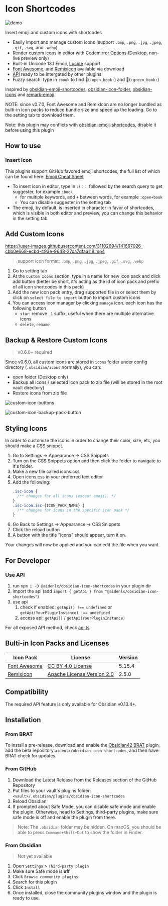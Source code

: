 # Icon Shortcodes

![demo](https://user-images.githubusercontent.com/31102694/141667129-a6bd215d-cd12-4663-bb95-364c3f3c80c9.gif)

Insert emoji and custom icons with shortcodes

- Easily import and manage custom icons (support `.bmp`, `.png`, `.jpg`, `.jpeg`, `.gif`, `.svg`, and `.webp`)
- Render custom icons in editor with [Codemirror Options](https://github.com/nothingislost/obsidian-codemirror-options) (Desktop, non-live preview only)
- Built-in Unicode 13.1 Emoji, [Lucide](https://lucide.dev) support
- [Font Awesome](https://fontawesome.com/), and [Remixicon](https://github.com/Remix-Design/RemixIcon) available via download
- [API](#for-developer) ready to be intergated by other plugins
- Fuzzy search: type in `:book` to find 📖(`:open_book:`) and 📗(`:green_book:`)

Inspired by [obsidian-emoji-shortcodes](https://github.com/phibr0/obsidian-emoji-shortcodes), [obsidian-icon-folder](https://github.com/FlorianWoelki/obsidian-icon-folder), [obsidian-icons](https://github.com/visini/obsidian-icons-plugin) and [remark-emoji](https://github.com/rhysd/remark-emoji).

NOTE: since v0.7.0, Font Awesome and RemixIcon are no longer bundled as bulti-in icon packs to reduce bundle size and speed up the loading. Go to the setting tab to download them.

Note: this plugin may conflicts with [obsidian-emoji-shortcodes](https://github.com/phibr0/obsidian-emoji-shortcodes), disable it before using this plugin

## How to use

### Insert Icon

This plugins support GitHub favored emoji shortcodes, the full list of which can be found here: [Emoji Cheat Sheet](https://github.com/ikatyang/emoji-cheat-sheet/blob/master/README.md)

- To insert icon in editor, type in `:`/`：：` followed by the search query to get suggester, for example `:book`
  - for multiple keywords, add `+` between words, for example `:open+book`
  - You can disable suggester in the setting tab
- The emoji, by default, is inserted in character in favor of shortcodes, which is visible in both editor and preview, you can change this behavior in the setting tab

## Add Custom Icons

<https://user-images.githubusercontent.com/31102694/141667026-cbb0e668-ecbd-493e-9648-27ca7dfaa118.mp4>

> support icon format: `.bmp`, `.png`, `.jpg`, `.jpeg`, `.gif`, `.svg`, `.webp`

1. Go to setting tab
2. At the `Custom Icons` section, type in a name for new icon pack and click add button (better be short, it's acting as the id of icon pack and prefix of all icon shortcodes in this pack)
3. Add the new icon pack entry, drag supported file in or select them by click on `select file to import` button to import custom icons
4. You can access icon manager by clicking `manage` icon. each icon has the following button
   - `star`: remove `_1` suffix, useful when there are multiple alternative icons
   - `delete`, `rename`

## Backup & Restore Custom Icons

> v0.6.0+ required

Since v0.6.0, all custom icons are stored in `icons` folder under config directory (`.obsidian/icons` normally), you can:

- open folder (Desktop only)
- Backup all icons / selected icon pack to zip file (will be stored in the root vault directory)
- Restore icons from zip file

![custom-icon-buttons](https://user-images.githubusercontent.com/31102694/143665662-76ed8478-2e81-4006-a8a9-696258a268ce.png)

![custom-icon-backup-pack-button](https://user-images.githubusercontent.com/31102694/143665678-2ff7bf4c-3f21-41b1-87f9-b22e41895d59.png)

## Styling Icons

In order to customize the icons in order to change their color, size, etc, you should make a CSS snippet.

1. Go to Settings -> Appearance -> CSS Snippets
2. Turn on the CSS Snippets option and then click the folder to navigate to it's folder.
3. Make a new file called icons.css
4. Open icons.css in your preferred text editor
5. Add the following:
   ```css
   .isc-icon {
     /** changes for all icons (except emoji). */
   }
   .isc-icon.isc-{ICON_PACK_NAME} {
     /** changes for icons in the specific icon pack */
   }
   ```
6. Go Back to Settings -> Appearance -> CSS Snippets
7. Click the reload button
8. A button with the title "icons" should appear, turn it on.

Your changes will now be applied and you can edit the file when you want.

## For Developer

### Use API

1. run `npm i -D @aidenlx/obsidian-icon-shortcodes` in your plugin dir
2. import the api (add `import { getApi } from "@aidenlx/obsidian-icon-shortcodes"`)
3. use api
   1. check if enabled: `getApi() !== undefined` or `getApi(YourPluginInstance) !== undefined`
   2. access api: `getApi()` / `getApi(YourPluginInstance)`

For all exposed API method, check [api.ts](src/typings/api.ts)

## Bulti-in Icon Packs and Licenses

| Icon Pack                                              | License                                                           | Version |
| ------------------------------------------------------ | ----------------------------------------------------------------- | ------- |
| [Font Awesome](https://fontawesome.com/)               | [CC BY 4.0 License](https://creativecommons.org/licenses/by/4.0/) | 5.15.4  |
| [Remixicon](https://github.com/Remix-Design/RemixIcon) | [Apache License Version 2.0](http://www.apache.org/licenses/)     | 2.5.0   |

## Compatibility

The required API feature is only available for Obsidian v0.13.4+.

## Installation

### From BRAT

To install a pre-release, download and enable the [Obsidian42 BRAT](https://github.com/TfTHacker/obsidian42-brat) plugin, add the beta repository `aidenlx/obsidian-icon-shortcodes`, and then have BRAT check for updates.

### From GitHub

1. Download the Latest Release from the Releases section of the GitHub Repository
2. Put files to your vault's plugins folder: `<vault>/.obsidian/plugins/obsidian-icon-shortcodes`
3. Reload Obsidian
4. If prompted about Safe Mode, you can disable safe mode and enable the plugin.
   Otherwise, head to Settings, third-party plugins, make sure safe mode is off and
   enable the plugin from there.

> Note: The `.obsidian` folder may be hidden. On macOS, you should be able to press `Command+Shift+Dot` to show the folder in Finder.

### From Obsidian

> Not yet available

1. Open `Settings` > `Third-party plugin`
2. Make sure Safe mode is **off**
3. Click `Browse community plugins`
4. Search for this plugin
5. Click `Install`
6. Once installed, close the community plugins window and the plugin is ready to use.
